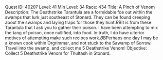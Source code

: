 Quest ID: 40207
Level: 41
Min Level: 34
Race: 434
Title: A Pinch of Venom
Description: The Deathstrike Tarantula are a formidable foe out within the swamps that lurk just southeast of Stonard. They can be found creeping about the swamps and laying traps for those they hunt.$B$BIt is from these Tarantula that I ask you to gather their poison. I have been attempting to mix the tang of poison, once nullified, into food. In truth, I do have ulterior motives of attempting make such recipes work.$B$BPerhaps one day I may be a known cook within Orgrimmar, and not stuck to the Sawamp of Sorrow. Travel into the swamp, and collect me 5 Deathstrike Venom!
Objective: Collect 5 Deathstrike Venom for Thultash in Stonard.
